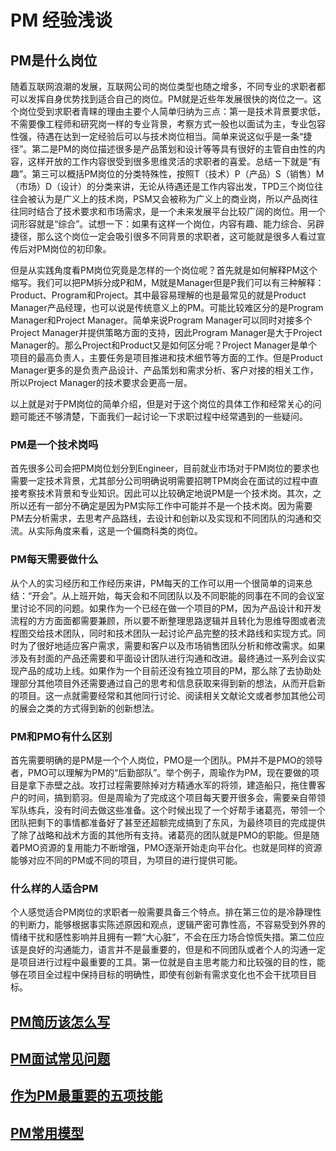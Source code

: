 # PM 经验浅谈
## PM是什么岗位
  随着互联网浪潮的发展，互联网公司的岗位类型也随之增多，不同专业的求职者都可以发挥自身优势找到适合自己的岗位。PM就是近些年发展很快的岗位之一。这个岗位受到求职者青睐的理由主要个人简单归纳为三点：第一是技术背景要求低，不需要像工程师和研究岗一样的专业背景，考察方式一般也以面试为主，专业包容性强，待遇在达到一定经验后可以与技术岗位相当。简单来说这似乎是一条“捷径”。第二是PM的岗位描述很多是产品策划和设计等等具有很好的主管自由性的内容，这样开放的工作内容很受到很多思维灵活的求职者的喜爱。总结一下就是“有趣”。第三可以概括PM岗位的分类特殊性，按照T（技术）P（产品）S（销售）M（市场）D（设计）的分类来讲，无论从待遇还是工作内容出发，TPD三个岗位往往会被认为是广义上的技术岗，PSM又会被称为广义上的商业岗，所以产品岗往往同时结合了技术要求和市场需求，是一个未来发展平台比较广阔的岗位。用一个词形容就是“综合”。试想一下：如果有这样一个岗位，内容有趣、能力综合、另辟捷径，那么这个岗位一定会吸引很多不同背景的求职者，这可能就是很多人看过宣传后对PM岗位的初印象。
  
  但是从实践角度看PM岗位究竟是怎样的一个岗位呢？首先就是如何解释PM这个缩写。我们可以把PM拆分成P和M，M就是Manager但是P我们可以有三种解释：Product、Program和Project。其中最容易理解的也是最常见的就是Product Manager产品经理，也可以说是传统意义上的PM。可能比较难区分的是Program Manager和Project Manager。简单来说Program Manager可以同时对接多个Project Manager并提供策略方面的支持，因此Program Manager是大于Project Manager的。那么Project和Product又是如何区分呢？Project Manager是单个项目的最高负责人，主要任务是项目推进和技术细节等方面的工作。但是Product Manager更多的是负责产品设计、产品策划和需求分析、客户对接的相关工作，所以Project Manager的技术要求会更高一层。
  
  以上就是对于PM岗位的简单介绍，但是对于这个岗位的具体工作和经常关心的问题可能还不够清楚，下面我们一起讨论一下求职过程中经常遇到的一些疑问。
  
### PM是一个技术岗吗
  首先很多公司会把PM岗位划分到Engineer，目前就业市场对于PM岗位的要求也需要一定技术背景，尤其部分公司明确说明需要招聘TPM岗会在面试的过程中直接考察技术背景和专业知识。因此可以比较确定地说PM是一个技术岗。其次，之所以还有一部分不确定是因为PM实际工作中可能并不是一个技术岗。因为需要PM去分析需求，去思考产品路线，去设计和创新以及实现和不同团队的沟通和交流。从实际角度来看，这是一个偏商科类的岗位。
  
### PM每天需要做什么
  从个人的实习经历和工作经历来讲，PM每天的工作可以用一个很简单的词来总结：“开会”。从上班开始，每天会和不同团队以及不同职能的同事在不同的会议室里讨论不同的问题。如果作为一个已经在做一个项目的PM，因为产品设计和开发流程的方方面面都需要兼顾，所以要不断整理思路逻辑并且转化为思维导图或者流程图交给技术团队，同时和技术团队一起讨论产品完整的技术路线和实现方式。同时为了很好地适应客户需求，需要和客户以及市场销售团队分析和修改需求。如果涉及有封面的产品还需要和平面设计团队进行沟通和改进。最终通过一系列会议实现产品的成功上线。如果作为一个目前还没有独立项目的PM，那么除了去协助处理部分其他项目外还需要通过自己的思考和信息获取来得到新的想法，从而开启新的项目。这一点就需要经常和其他同行讨论、阅读相关文献论文或者参加其他公司的展会之类的方式得到新的创新想法。
  
### PM和PMO有什么区别
  首先需要明确的是PM是一个个人岗位，PMO是一个团队。PM并不是PMO的领导者，PMO可以理解为PM的“后勤部队”。举个例子，周瑜作为PM，现在要做的项目是拿下赤壁之战。攻打过程需要除掉对方精通水军的将领，建造船只，拖住曹客户的时间，搞到箭羽。但是周瑜为了完成这个项目每天要开很多会，需要亲自带领军队练兵，没有时间去做这些准备。这个时候出现了一个好帮手诸葛亮，带领一个团队把剩下的事情都准备好了甚至还超额完成搞到了东风，为最终项目的完成提供了除了战略和战术方面的其他所有支持。诸葛亮的团队就是PMO的职能。但是随着PMO资源的复用能力不断增强，PMO逐渐开始走向平台化。也就是同样的资源能够对应不同的PM或不同的项目，为项目的进行提供可能。
  
### 什么样的人适合PM
  个人感觉适合PM岗位的求职者一般需要具备三个特点。排在第三位的是冷静理性的判断力，能够根据事实陈述原因和观点，逻辑严密可靠性高，不容易受到外界的情绪干扰和感性影响并且拥有一颗“大心脏”，不会在压力场合惊慌失措。第二位应该是良好的沟通能力，语言并不是最重要的，但是和不同团队或者个人的沟通一定是项目进行过程中最重要的工具。第一位就是自主思考能力和比较强的目的性，能够在项目全过程中保持目标的明确性，即使有创新有需求变化也不会干扰项目目标。

## [PM简历该怎么写](./PM简历该怎么写)
## [PM面试常见问题](./PM面试常见问题)
## [作为PM最重要的五项技能](./作为PM最重要的五项技能)
## [PM常用模型](./PM常用模型)
